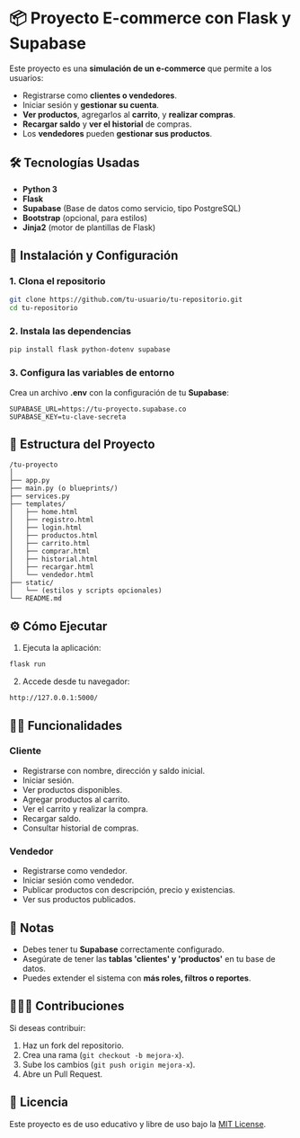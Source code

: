 # 📦 Proyecto E-commerce con Flask y Supabase

Este proyecto es una **simulación de un e-commerce** que permite a los usuarios:
- Registrarse como **clientes o vendedores**.
- Iniciar sesión y **gestionar su cuenta**.
- **Ver productos**, agregarlos al **carrito**, y **realizar compras**.
- **Recargar saldo** y **ver el historial** de compras.
- Los **vendedores** pueden **gestionar sus productos**.

## 🛠️ Tecnologías Usadas

- **Python 3**
- **Flask**
- **Supabase** (Base de datos como servicio, tipo PostgreSQL)
- **Bootstrap** (opcional, para estilos)
- **Jinja2** (motor de plantillas de Flask)

## 🚀 Instalación y Configuración

### 1. Clona el repositorio

```bash
git clone https://github.com/tu-usuario/tu-repositorio.git
cd tu-repositorio
```

### 2. Instala las dependencias

```bash
pip install flask python-dotenv supabase
```

### 3. Configura las variables de entorno

Crea un archivo **.env** con la configuración de tu **Supabase**:

```
SUPABASE_URL=https://tu-proyecto.supabase.co
SUPABASE_KEY=tu-clave-secreta
```

## 📂 Estructura del Proyecto

```
/tu-proyecto
│
├── app.py
├── main.py (o blueprints/)
├── services.py
├── templates/
│   ├── home.html
│   ├── registro.html
│   ├── login.html
│   ├── productos.html
│   ├── carrito.html
│   ├── comprar.html
│   ├── historial.html
│   ├── recargar.html
│   └── vendedor.html
├── static/
│   └── (estilos y scripts opcionales)
└── README.md
```

## ⚙️ Cómo Ejecutar

1. Ejecuta la aplicación:

```bash
flask run
```

2. Accede desde tu navegador:

```
http://127.0.0.1:5000/
```

## 🧑‍💻 Funcionalidades

### Cliente
- Registrarse con nombre, dirección y saldo inicial.
- Iniciar sesión.
- Ver productos disponibles.
- Agregar productos al carrito.
- Ver el carrito y realizar la compra.
- Recargar saldo.
- Consultar historial de compras.

### Vendedor
- Registrarse como vendedor.
- Iniciar sesión como vendedor.
- Publicar productos con descripción, precio y existencias.
- Ver sus productos publicados.

## 📝 Notas

- Debes tener tu **Supabase** correctamente configurado.
- Asegúrate de tener las **tablas 'clientes' y 'productos'** en tu base de datos.
- Puedes extender el sistema con **más roles, filtros o reportes**.

## 🧑‍🤝‍🧑 Contribuciones

Si deseas contribuir:
1. Haz un fork del repositorio.
2. Crea una rama (`git checkout -b mejora-x`).
3. Sube los cambios (`git push origin mejora-x`).
4. Abre un Pull Request.

## 📄 Licencia

Este proyecto es de uso educativo y libre de uso bajo la [MIT License](LICENSE).
